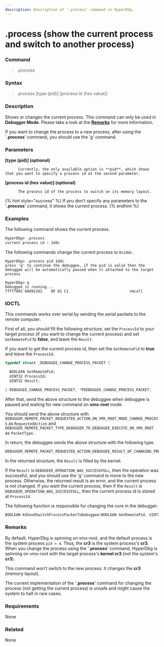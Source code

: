 ```yaml
---
description: Description of '.process' command in HyperDbg.
---
```


# .process \(show the current process and switch to another process\)

### Command

> .process

### Syntax

> .process \[type \(pid\)\] \[process id \(hex value\)\]

### Description

Shows or changes the current process. This command can only be used in **Debugger Mode**. Please take a look at the [**Remarks**](https://docs.hyperdbg.com/commands/meta-commands/.process#remarks) for more information.

If you want to change the process to a new process, after using the '**.process**' command, you should use the '[g](https://docs.hyperdbg.com/commands/debugging-commands/g)' command. 

### Parameters

**\[type \(pid\)\] \(optional\)**

          Currently, the only available option is **pid**, which shows that you want to specify a process id at the second parameter.

**\[process id \(hex value\)\] \(optional\)**

          The process id of the process to switch on its memory layout.

{% hint style="success" %}
If you don't specify any parameters to the '**.process**' command, it shows the current process.
{% endhint %}

### Examples

The following command shows the current process.

```diff
HyperDbg> .process
current process id : 1ddc
```

The following commands change the current process to `0x1ddc`.

```text
HyperDbg> .process pid 1ddc
press 'g' to continue the debuggee, if the pid is valid then the debuggee will be automatically paused when it attached to the target process

HyperDbg> g
Debuggee is running...
fffff801`68d91262    0F 01 C1                            vmcall
```

### IOCTL

This commands works over serial by sending the serial packets to the remote computer.

First of all, you should fill the following structure, set the `ProcessId` to your target process \(if you want to change the current process\) and set `GetRemotePid` to **false**, and leave the `Result`.

If you want to get the current process id, then set the `GetRemotePid` to **true** and leave the `ProcessId`.

```c
typedef struct _DEBUGGEE_CHANGE_PROCESS_PACKET {

  BOOLEAN GetRemotePid;
  UINT32 ProcessId;
  UINT32 Result;

} DEBUGGEE_CHANGE_PROCESS_PACKET, *PDEBUGGEE_CHANGE_PROCESS_PACKET;
```

After that, send the above structure to the debuggee when debuggee is paused and waiting for new command on **vmx-root** mode.

You should send the above structure with `DEBUGGER_REMOTE_PACKET_REQUESTED_ACTION_ON_VMX_ROOT_MODE_CHANGE_PROCESS` as `RequestedAction` and `DEBUGGER_REMOTE_PACKET_TYPE_DEBUGGER_TO_DEBUGGEE_EXECUTE_ON_VMX_ROOT` as `PacketType`.

In return, the debuggee sends the above structure with the following type.

```c
DEBUGGER_REMOTE_PACKET_REQUESTED_ACTION_DEBUGGEE_RESULT_OF_CHANGING_PROCESS
```

In the returned structure, the `Result` is filled by the kernel.

If the `Result` is `DEBUGEER_OPERATION_WAS_SUCCESSFULL`, then the operation was successful, and you should use the '[g](https://docs.hyperdbg.com/commands/debugging-commands/g)' command to move to the new process. Otherwise, the returned result is an error, and the current process is not changed. If you want the current process, then if the `Result` is `DEBUGEER_OPERATION_WAS_SUCCESSFULL`, then the current process id is stored at `ProcessId`.

The following function is responsible for changing the core in the debugger.

```c
BOOLEAN KdSendSwitchProcessPacketToDebuggee(BOOLEAN GetRemotePid, UINT32 NewPid);
```

### **Remarks**

By default, HyperDbg is spinning on vmx-root, and the default process is the system process `pid = 4`. Thus, the **cr3** is the system process's **cr3**. When you change the process using the '**.process**' command, HyperDbg is spinning on vmx-root with the target process's **kernel cr3** \(not the system's **cr3**\). 

This command won't switch to the new process. It changes the **cr3** \(memory layout\).

The current implementation of the '**.process**' command for changing the process \(not getting the current process\) is unsafe and might cause the system to halt in rare cases.

### Requirements

None

### Related

None

